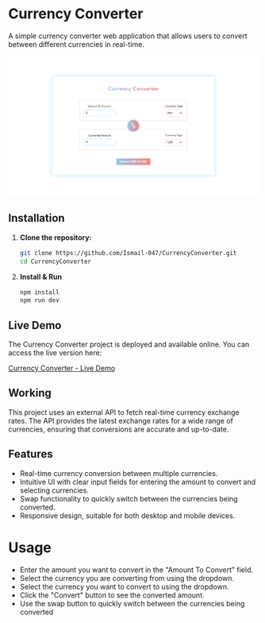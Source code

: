 # Currency Converter

A simple currency converter web application that allows users to convert between different currencies in real-time.

![Currency Converter Screenshot](./public/Images/CurrencyConverterUI.png)

## Installation

1. **Clone the repository:**

   ```bash
   git clone https://github.com/Ismail-047/CurrencyConverter.git
   cd CurrencyConverter
2. **Install & Run**

   ```bash
   npm install
   npm run dev
## Live Demo

The Currency Converter project is deployed and available online. You can access the live version here:

[Currency Converter - Live Demo](https://snazzy-cannoli-8a1906.netlify.app/)

## Working 
This project uses an external API to fetch real-time currency exchange rates. The API provides the latest exchange rates for a wide range of currencies, ensuring that conversions are accurate and up-to-date.

## Features

- Real-time currency conversion between multiple currencies.
- Intuitive UI with clear input fields for entering the amount to convert and selecting currencies.
- Swap functionality to quickly switch between the currencies being converted.
- Responsive design, suitable for both desktop and mobile devices.


# Usage

- Enter the amount you want to convert in the "Amount To Convert" field.
- Select the currency you are converting from using the dropdown.
- Select the currency you want to convert to using the dropdown.
- Click the "Convert" button to see the converted amount.
- Use the swap button to quickly switch between the currencies being converted